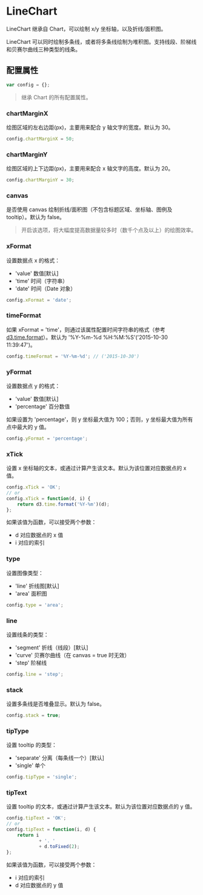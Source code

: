 LineChart
====

LineChart 继承自 Chart，可以绘制 x/y 坐标轴，以及折线/面积图。

LineChart 可以同时绘制多条线，或者将多条线绘制为堆积图。支持线段、阶梯线和贝赛尔曲线三种类型的线条。

配置属性
----

```js
var config = {};
```

>继承 Chart 的所有配置属性。

### chartMarginX

绘图区域的左右边距(px)，主要用来配合 y 轴文字的宽度。默认为 30。

```js
config.chartMarginX = 50;
```

### chartMarginY

绘图区域的上下边距(px)，主要用来配合 x 轴文字的高度。默认为 20。

```js
config.chartMarginY = 30;
```

### canvas

是否使用 canvas 绘制折线/面积图（不包含标题区域、坐标轴、图例及 tooltip）。默认为 false。

>开启该选项，将大幅度提高数据量较多时（数千个点及以上）的绘图效率。

### xFormat

设置数据点 x 的格式：

+ 'value' 数值[默认]
+ 'time' 时间（字符串）
+ 'date' 时间（Date 对象）

```js
config.xFormat = 'date';
```

### timeFormat

如果 xFormat = 'time'，则通过该属性配置时间字符串的格式（参考 [d3.time.format](https://github.com/mbostock/d3/wiki/Time-Formatting#format)）。默认为 '%Y-%m-%d %H:%M:%S'('2015-10-30 11:39:47')。

```js
config.timeFormat = '%Y-%m-%d'; // ('2015-10-30')
```

### yFormat

设置数据点 y 的格式：

+ 'value' 数值[默认]
+ 'percentage' 百分数值

如果设置为 'percentage'，则 y 坐标最大值为 100；否则，y 坐标最大值为所有点中最大的 y 值。

```js
config.yFormat = 'percentage';
```

### xTick

设置 x 坐标轴的文本，或通过计算产生该文本。默认为该位置对应数据点的 x 值。

```js
config.xTick = 'OK';
// or
config.xTick = function(d, i) {
	return d3.time.format('%Y-%m')(d);
};
```

如果该值为函数，可以接受两个参数：

+ d 对应数据点的 x 值
+ i 对应的索引

### type

设置图像类型：

+ 'line' 折线图[默认]
+ 'area' 面积图

```js
config.type = 'area';
```

### line

设置线条的类型：

+ 'segment' 折线（线段）[默认]
+ 'curve' 贝赛尔曲线（在 canvas = true 时无效）
+ 'step' 阶梯线

```js
config.line = 'step';
```

### stack

设置多条线是否堆叠显示。默认为 false。

```js
config.stack = true;
```

### tipType

设置 tooltip 的类型：

+ 'separate' 分离（每条线一个）[默认]
+ 'single' 单个

```js
config.tipType = 'single';
```

### tipText

设置 tooltip 的文本，或通过计算产生该文本。默认为该位置对应数据点的 y 值。

```js
config.tipText = 'OK';
// or
config.tipText = function(i, d) {
	return i
			+ '. '
			+ d.toFixed(2);
};
```

如果该值为函数，可以接受两个参数：

+ i 对应的索引
+ d 对应数据点的 y 值
